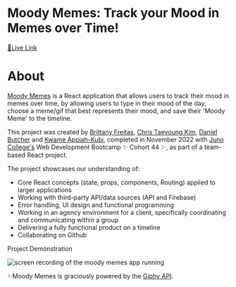 # Moody Memes: Track your Mood in Memes over Time! 

<a href="https://moodymemes.netlify.app/">🔗Live Link</a>

# About
<p><a href="https://moodymemes.netlify.app/"> Moody Memes</a> is a React application that allows users to track their mood in memes over time, by allowing users to type in their mood of the day, choose a meme/gif that best represents their mood, and save their 'Moody Meme' to the timeline.</p>

<p>This project was created by <a href="https://github.com/BrittFreitas">Brittany Freitas</a>, <a href="https://github.com/chriskimty">Chris Taeyoung Kim</a>, <a href="https://github.com/dbutch25">Daniel Butcher</a> and <a href="https://github.com/kwametsunami">Kwame Appiah-Kubi</a>, completed in November 2022 with <a href="https://junocollege.com">Juno College's</a> Web Development Bootcamp ✨ Cohort 44 ✨, as part of a team-based React project.</p> 

<p>The project showcases our understanding of:</p>

- Core React concepts (state, props, components, Routing) applied to larger applications
- Working with third-party API/data sources (API and Firebase)
- Error handling, UI design and functional programming
- Working in an agency environment for a client, specifically coordinating and communicating within a group
- Delivering a fully functional product on a timeline
- Collaborating on Github

<p>Project Demonstration</p>
<img src="./src/assets/screenRecord.gif" alt="screen recording of the moody memes app running">

<p>
✨Moody Memes is graciously powered by the <a href="https://developers.giphy.com/docs/api/">Giphy API</a>.</p>



